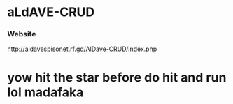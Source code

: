 # aLdAVE-CRUD

### Website
http://aldavespisonet.rf.gd/AlDave-CRUD/index.php

# yow hit the star before do hit and run lol madafaka
